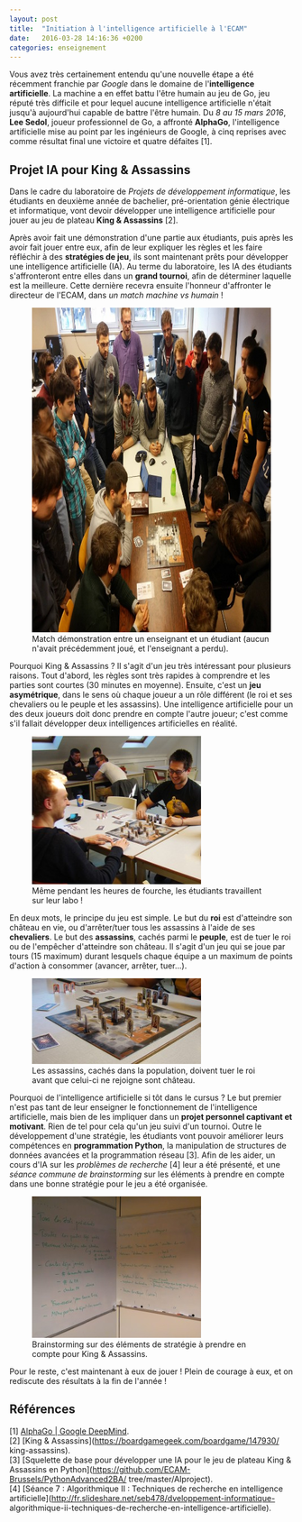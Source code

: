 ```yaml
---
layout: post
title:  "Initiation à l'intelligence artificielle à l'ECAM"
date:   2016-03-28 14:16:36 +0200
categories: enseignement
---
```


Vous avez très certainement entendu qu'une nouvelle étape a été récemment
franchie par _Google_ dans le domaine de l'**intelligence artificielle**. La
machine a en effet battu l'être humain au jeu de Go, jeu réputé très difficile
et pour lequel aucune intelligence artificielle n'était jusqu'à aujourd'hui
capable de battre l'être humain. Du _8 au 15 mars 2016_, **Lee Sedol**, joueur
professionnel de Go, a affronté **AlphaGo**, l'intelligence artificielle mise au
point par les ingénieurs de Google, à cinq reprises avec comme résultat final
une victoire et quatre défaites [1].

## Projet IA pour King & Assassins

Dans le cadre du laboratoire de _Projets de développement informatique_, les
étudiants en deuxième année de bachelier, pré-orientation génie électrique et
informatique, vont devoir développer une intelligence artificielle pour jouer
au jeu de plateau **King & Assassins** [2].

Après avoir fait une démonstration d'une partie aux étudiants, puis après les
avoir fait jouer entre eux, afin de leur expliquer les règles et les faire
réfléchir à des **stratégies de jeu**, ils sont maintenant prêts pour
développer une intelligence artificielle (IA). Au terme du laboratoire, les IA
des étudiants s'affronteront entre elles dans un **grand tournoi**, afin de
déterminer laquelle est la meilleure. Cette dernière recevra ensuite l'honneur
d'affronter le directeur de l'ECAM, dans _un match machine vs humain_ !

<figure>
  <img src="/images/blog/king-assassins-demo.jpg" width="768" height="576"
  alt="Démonstration d'une partie de King & Assassins" />
  <figcaption>Match démonstration entre un enseignant et un étudiant (aucun
  n'avait précédemment joué, et l'enseignant a perdu).</figcaption>
</figure>

Pourquoi King & Assassins ? Il s'agit d'un jeu très intéressant pour plusieurs
raisons. Tout d'abord, les règles sont très rapides à comprendre et les parties
sont courtes (30 minutes en moyenne). Ensuite, c'est un **jeu asymétrique**,
dans le sens où chaque joueur a un rôle différent (le roi et ses chevaliers ou
le peuple et les assassins). Une intelligence artificielle pour un des deux
joueurs doit donc prendre en compte l'autre joueur; c'est comme s'il fallait
développer deux intelligences artificielles en réalité.

<figure>
  <img src="/images/blog/king-assassins-training.jpg" width="300" height="263"
  alt="Entrainement à King & Assassins" />
  <figcaption>Même pendant les heures de fourche, les étudiants travaillent sur
  leur labo !</figcaption>
</figure>

En deux mots, le principe du jeu est simple. Le but du **roi** est d'atteindre
son château en vie, ou d'arrêter/tuer tous les assassins à l'aide de ses
**chevaliers**. Le but des **assassins**, cachés parmi le **peuple**, est de
tuer le roi ou de l'empêcher d'atteindre son château. Il s'agit d'un jeu qui se
joue par tours (15 maximum) durant lesquels chaque équipe a un maximum de
points d'action à consommer (avancer, arrêter, tuer...).

<figure>
  <img src="/images/blog/king-assassins-board.jpg" width="300" height="152"
  alt="Plateau du jeu King & Assassins" />
  <figcaption>Les assassins, cachés dans la population, doivent tuer le roi
  avant que celui-ci ne rejoigne sont château.</figcaption>
</figure>

Pourquoi de l'intelligence artificielle si tôt dans le cursus ? Le but premier
n'est pas tant de leur enseigner le fonctionnement de l'intelligence
artificielle, mais bien de les impliquer dans un **projet personnel captivant
et motivant**. Rien de tel pour cela qu'un jeu suivi d'un tournoi. Outre le
développement d'une stratégie, les étudiants vont pouvoir améliorer leurs
compétences en **programmation Python**, la manipulation de structures de
données avancées et la programmation réseau [3]. Afin de les aider, un cours
d'IA sur les _problèmes de recherche_ [4] leur a été présenté, et une _séance
commune de brainstorming_ sur les éléments à prendre en compte dans une bonne
stratégie pour le jeu a été organisée.

<figure>
  <img src="/images/blog/king-assassins-IA-brainstorming.jpg" width="300"
  height="251" alt="Brainstorming pour une IA pour le jeu King & Assassins" />
  <figcaption>Brainstorming sur des éléments de stratégie à prendre en compte
  pour King & Assassins.</figcaption>
</figure>

Pour le reste, c'est maintenant à eux de jouer ! Plein de courage à eux, et on
rediscute des résultats à la fin de l'année !

## Références

[1] [AlphaGo | Google DeepMind](https://deepmind.com/alpha-go.html).<br />
[2] [King & Assassins](https://boardgamegeek.com/boardgame/147930/
king-assassins).<br />
[3] [Squelette de base pour développer une IA pour le jeu de plateau King &
Assassins en Python](https://github.com/ECAM-Brussels/PythonAdvanced2BA/
tree/master/AIproject).<br />
[4] [Séance 7 : Algorithmique II : Techniques de recherche en intelligence
artificielle](http://fr.slideshare.net/seb478/dveloppement-informatique-
algorithmique-ii-techniques-de-recherche-en-intelligence-artificielle).